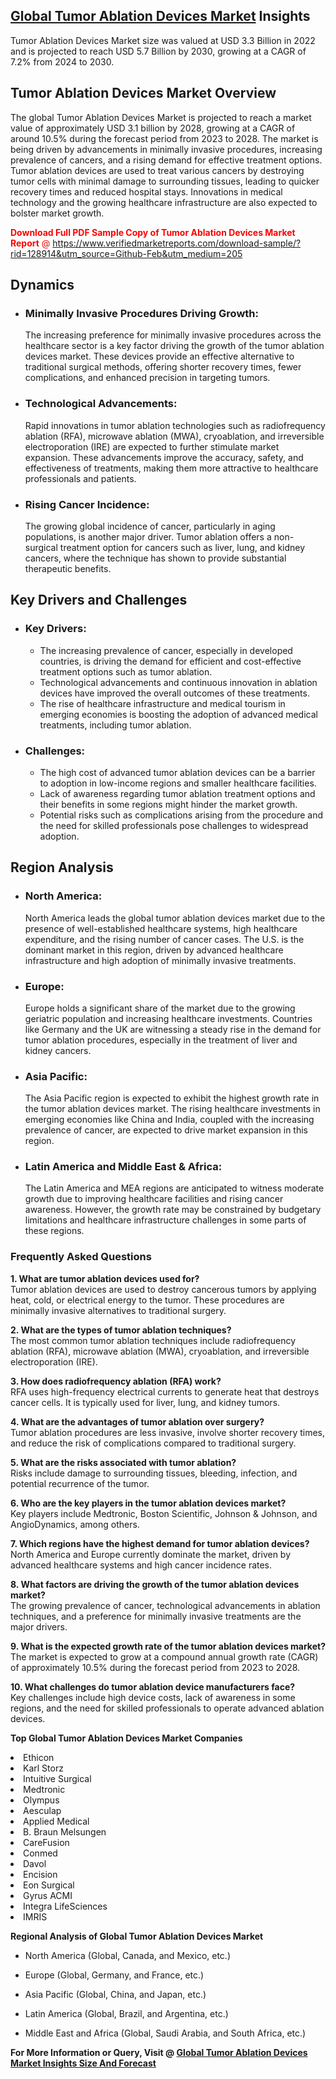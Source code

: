 <h2><a href="https://www.verifiedmarketreports.com/download-sample/?rid=128914&amp;utm_source=Github&amp;utm_medium=205" target="_blank">Global Tumor Ablation Devices Market</a> Insights</h2><p>Tumor Ablation Devices Market size was valued at USD 3.3 Billion in 2022 and is projected to reach USD 5.7 Billion by 2030, growing at a CAGR of 7.2% from 2024 to 2030.</p><p> <h2>Tumor Ablation Devices Market Overview</h2> <p>The global Tumor Ablation Devices Market is projected to reach a market value of approximately USD 3.1 billion by 2028, growing at a CAGR of around 10.5% during the forecast period from 2023 to 2028. The market is being driven by advancements in minimally invasive procedures, increasing prevalence of cancers, and a rising demand for effective treatment options. Tumor ablation devices are used to treat various cancers by destroying tumor cells with minimal damage to surrounding tissues, leading to quicker recovery times and reduced hospital stays. Innovations in medical technology and the growing healthcare infrastructure are also expected to bolster market growth.</p> <p><p><span class=""><span style="color: #ff0000;"><strong>Download Full PDF Sample Copy of Tumor Ablation Devices Market Report</strong> @ </span><a href="https://www.verifiedmarketreports.com/download-sample/?rid=128914&amp;utm_source=Github-Feb&amp;utm_medium=205" target="_blank">https://www.verifiedmarketreports.com/download-sample/?rid=128914&amp;utm_source=Github-Feb&amp;utm_medium=205</a></span></p></p> <h2>Dynamics</h2> <ul> <li><h3>Minimally Invasive Procedures Driving Growth:</h3> The increasing preference for minimally invasive procedures across the healthcare sector is a key factor driving the growth of the tumor ablation devices market. These devices provide an effective alternative to traditional surgical methods, offering shorter recovery times, fewer complications, and enhanced precision in targeting tumors.</li> <li><h3>Technological Advancements:</h3> Rapid innovations in tumor ablation technologies such as radiofrequency ablation (RFA), microwave ablation (MWA), cryoablation, and irreversible electroporation (IRE) are expected to further stimulate market expansion. These advancements improve the accuracy, safety, and effectiveness of treatments, making them more attractive to healthcare professionals and patients.</li> <li><h3>Rising Cancer Incidence:</h3> The growing global incidence of cancer, particularly in aging populations, is another major driver. Tumor ablation offers a non-surgical treatment option for cancers such as liver, lung, and kidney cancers, where the technique has shown to provide substantial therapeutic benefits.</li> </ul> <h2>Key Drivers and Challenges</h2> <ul> <li><h3>Key Drivers:</h3> <ul> <li>The increasing prevalence of cancer, especially in developed countries, is driving the demand for efficient and cost-effective treatment options such as tumor ablation.</li> <li>Technological advancements and continuous innovation in ablation devices have improved the overall outcomes of these treatments.</li> <li>The rise of healthcare infrastructure and medical tourism in emerging economies is boosting the adoption of advanced medical treatments, including tumor ablation.</li> </ul> </li> <li><h3>Challenges:</h3> <ul> <li>The high cost of advanced tumor ablation devices can be a barrier to adoption in low-income regions and smaller healthcare facilities.</li> <li>Lack of awareness regarding tumor ablation treatment options and their benefits in some regions might hinder the market growth.</li> <li>Potential risks such as complications arising from the procedure and the need for skilled professionals pose challenges to widespread adoption.</li> </ul> </li> </ul> <h2>Region Analysis</h2> <ul> <li><h3>North America:</h3> North America leads the global tumor ablation devices market due to the presence of well-established healthcare systems, high healthcare expenditure, and the rising number of cancer cases. The U.S. is the dominant market in this region, driven by advanced healthcare infrastructure and high adoption of minimally invasive treatments.</li> <li><h3>Europe:</h3> Europe holds a significant share of the market due to the growing geriatric population and increasing healthcare investments. Countries like Germany and the UK are witnessing a steady rise in the demand for tumor ablation procedures, especially in the treatment of liver and kidney cancers.</li> <li><h3>Asia Pacific:</h3> The Asia Pacific region is expected to exhibit the highest growth rate in the tumor ablation devices market. The rising healthcare investments in emerging economies like China and India, coupled with the increasing prevalence of cancer, are expected to drive market expansion in this region.</li> <li><h3>Latin America and Middle East & Africa:</h3> The Latin America and MEA regions are anticipated to witness moderate growth due to improving healthcare facilities and rising cancer awareness. However, the growth rate may be constrained by budgetary limitations and healthcare infrastructure challenges in some parts of these regions.</li> </ul> <h3>Frequently Asked Questions</h3> <p><strong>1. What are tumor ablation devices used for?</strong><br> Tumor ablation devices are used to destroy cancerous tumors by applying heat, cold, or electrical energy to the tumor. These procedures are minimally invasive alternatives to traditional surgery.</p> <p><strong>2. What are the types of tumor ablation techniques?</strong><br> The most common tumor ablation techniques include radiofrequency ablation (RFA), microwave ablation (MWA), cryoablation, and irreversible electroporation (IRE).</p> <p><strong>3. How does radiofrequency ablation (RFA) work?</strong><br> RFA uses high-frequency electrical currents to generate heat that destroys cancer cells. It is typically used for liver, lung, and kidney tumors.</p> <p><strong>4. What are the advantages of tumor ablation over surgery?</strong><br> Tumor ablation procedures are less invasive, involve shorter recovery times, and reduce the risk of complications compared to traditional surgery.</p> <p><strong>5. What are the risks associated with tumor ablation?</strong><br> Risks include damage to surrounding tissues, bleeding, infection, and potential recurrence of the tumor.</p> <p><strong>6. Who are the key players in the tumor ablation devices market?</strong><br> Key players include Medtronic, Boston Scientific, Johnson & Johnson, and AngioDynamics, among others.</p> <p><strong>7. Which regions have the highest demand for tumor ablation devices?</strong><br> North America and Europe currently dominate the market, driven by advanced healthcare systems and high cancer incidence rates.</p> <p><strong>8. What factors are driving the growth of the tumor ablation devices market?</strong><br> The growing prevalence of cancer, technological advancements in ablation techniques, and a preference for minimally invasive treatments are the major drivers.</p> <p><strong>9. What is the expected growth rate of the tumor ablation devices market?</strong><br> The market is expected to grow at a compound annual growth rate (CAGR) of approximately 10.5% during the forecast period from 2023 to 2028.</p> <p><strong>10. What challenges do tumor ablation device manufacturers face?</strong><br> Key challenges include high device costs, lack of awareness in some regions, and the need for skilled professionals to operate advanced ablation devices.</p> </p><p><strong>Top Global Tumor Ablation Devices Market Companies</strong></p><div data-test-id=""><p><li>Ethicon</li><li> Karl Storz</li><li> Intuitive Surgical</li><li> Medtronic</li><li> Olympus</li><li> Aesculap</li><li> Applied Medical</li><li> B. Braun Melsungen</li><li> CareFusion</li><li> Conmed</li><li> Davol</li><li> Encision</li><li> Eon Surgical</li><li> Gyrus ACMI</li><li> Integra LifeSciences</li><li> IMRIS</li></p><div><strong>Regional Analysis of&nbsp;Global Tumor Ablation Devices Market</strong></div><ul><li dir="ltr"><p dir="ltr">North America&nbsp;(Global, Canada, and Mexico, etc.)</p></li><li dir="ltr"><p dir="ltr">Europe (Global, Germany, and France, etc.)</p></li><li dir="ltr"><p dir="ltr">Asia Pacific&nbsp;(Global, China, and Japan, etc.)</p></li><li dir="ltr"><p dir="ltr">Latin America&nbsp;(Global, Brazil, and Argentina, etc.)</p></li><li dir="ltr">Middle East and Africa&nbsp;(Global, Saudi Arabia, and South Africa, etc.)</li></ul><p><strong>For More Information or Query, Visit @&nbsp;</strong><strong><a href="https://www.verifiedmarketreports.com/product/global-tumor-ablation-devices-market-report-2019-competitive-landscape-trends-and-opportunities/?utm_source=Github&amp;utm_medium=205" target="_blank">Global Tumor Ablation Devices Market Insights Size And Forecast</a></strong></p></div>
